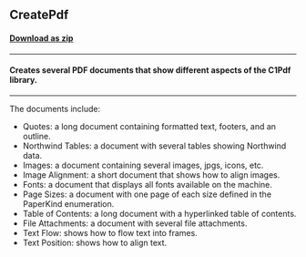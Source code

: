 ## CreatePdf
#### [Download as zip](https://grapecity.github.io/DownGit/#/home?url=https://github.com/GrapeCity/ComponentOne-WinForms-Samples/tree/master/Core\Pdf\CS\CreatePdf)
____
#### Creates several PDF documents that show different aspects of the C1Pdf library.
____
The documents include:

* Quotes: a long document containing formatted text, footers, and an outline.
* Northwind Tables: a document with several tables showing Northwind data.
* Images: a document containing several images, jpgs, icons, etc.
* Image Alignment: a short document that shows how to align images.
* Fonts: a document that displays all fonts available on the machine.
* Page Sizes: a document with one page of each size defined in the PaperKind enumeration.
* Table of Contents: a long document with a hyperlinked table of contents.
* File Attachments: a document with several file attachments.
* Text Flow: shows how to flow text into frames.
* Text Position: shows how to align text.
